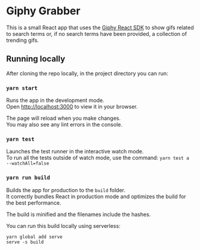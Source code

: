 # Giphy Grabber

This is a small React app that uses the [Giphy React SDK](https://developers.giphy.com/docs/sdk/#web) to show gifs related to search terms or, if no search terms have been provided, a collection of trending gifs.

## Running locally

After cloning the repo locally, in the project directory you can run:

### `yarn start`

Runs the app in the development mode.\
Open [http://localhost:3000](http://localhost:3000) to view it in your browser.

The page will reload when you make changes.\
You may also see any lint errors in the console.

### `yarn test`

Launches the test runner in the interactive watch mode.\
To run all the tests outside of watch mode, use the command:
```yarn test a --watchAll=false```

### `yarn run build`

Builds the app for production to the `build` folder.\
It correctly bundles React in production mode and optimizes the build for the best performance.

The build is minified and the filenames include the hashes.

You can run this build locally using serverless:
```
yarn global add serve
serve -s build
```